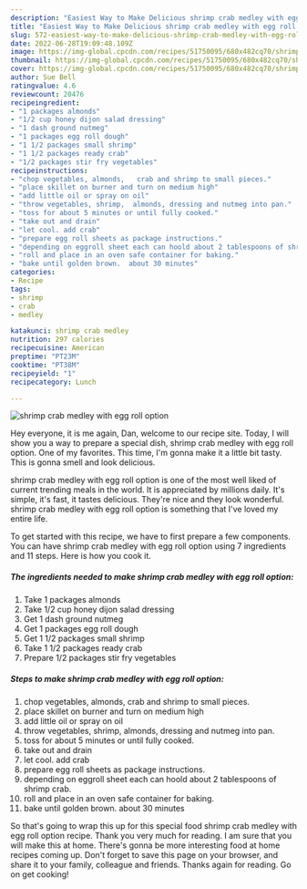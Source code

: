 ```yaml
---
description: "Easiest Way to Make Delicious shrimp crab medley with egg roll option"
title: "Easiest Way to Make Delicious shrimp crab medley with egg roll option"
slug: 572-easiest-way-to-make-delicious-shrimp-crab-medley-with-egg-roll-option
date: 2022-06-28T19:09:48.109Z
image: https://img-global.cpcdn.com/recipes/51750095/680x482cq70/shrimp-crab-medley-with-egg-roll-option-recipe-main-photo.jpg
thumbnail: https://img-global.cpcdn.com/recipes/51750095/680x482cq70/shrimp-crab-medley-with-egg-roll-option-recipe-main-photo.jpg
cover: https://img-global.cpcdn.com/recipes/51750095/680x482cq70/shrimp-crab-medley-with-egg-roll-option-recipe-main-photo.jpg
author: Sue Bell
ratingvalue: 4.6
reviewcount: 20476
recipeingredient:
- "1 packages almonds"
- "1/2 cup honey dijon salad dressing"
- "1 dash ground nutmeg"
- "1 packages egg roll dough"
- "1 1/2 packages small shrimp"
- "1 1/2 packages ready crab"
- "1/2 packages stir fry vegetables"
recipeinstructions:
- "chop vegetables, almonds,   crab and shrimp to small pieces."
- "place skillet on burner and turn on medium high"
- "add little oil or spray on oil"
- "throw vegetables, shrimp,  almonds, dressing and nutmeg into pan."
- "toss for about 5 minutes or until fully cooked."
- "take out and drain"
- "let cool. add crab"
- "prepare egg roll sheets as package instructions."
- "depending on eggroll sheet each can hoold about 2 tablespoons of shrimp crab."
- "roll and place in an oven safe container for baking."
- "bake until golden brown.  about 30 minutes"
categories:
- Recipe
tags:
- shrimp
- crab
- medley

katakunci: shrimp crab medley 
nutrition: 297 calories
recipecuisine: American
preptime: "PT23M"
cooktime: "PT38M"
recipeyield: "1"
recipecategory: Lunch

---
```



![shrimp crab medley with egg roll option](https://img-global.cpcdn.com/recipes/51750095/680x482cq70/shrimp-crab-medley-with-egg-roll-option-recipe-main-photo.jpg)

Hey everyone, it is me again, Dan, welcome to our recipe site. Today, I will show you a way to prepare a special dish, shrimp crab medley with egg roll option. One of my favorites. This time, I'm gonna make it a little bit tasty. This is gonna smell and look delicious.



shrimp crab medley with egg roll option is one of the most well liked of current trending meals in the world. It is appreciated by millions daily. It's simple, it's fast, it tastes delicious. They're nice and they look wonderful. shrimp crab medley with egg roll option is something that I've loved my entire life.


To get started with this recipe, we have to first prepare a few components. You can have shrimp crab medley with egg roll option using 7 ingredients and 11 steps. Here is how you cook it.

<!--inarticleads1-->

##### The ingredients needed to make shrimp crab medley with egg roll option:

1. Take 1 packages almonds
1. Take 1/2 cup honey dijon salad dressing
1. Get 1 dash ground nutmeg
1. Get 1 packages egg roll dough
1. Get 1 1/2 packages small shrimp
1. Take 1 1/2 packages ready crab
1. Prepare 1/2 packages stir fry vegetables




<!--inarticleads2-->

##### Steps to make shrimp crab medley with egg roll option:

1. chop vegetables, almonds,   crab and shrimp to small pieces.
1. place skillet on burner and turn on medium high
1. add little oil or spray on oil
1. throw vegetables, shrimp,  almonds, dressing and nutmeg into pan.
1. toss for about 5 minutes or until fully cooked.
1. take out and drain
1. let cool. add crab
1. prepare egg roll sheets as package instructions.
1. depending on eggroll sheet each can hoold about 2 tablespoons of shrimp crab.
1. roll and place in an oven safe container for baking.
1. bake until golden brown.  about 30 minutes




So that's going to wrap this up for this special food shrimp crab medley with egg roll option recipe. Thank you very much for reading. I am sure that you will make this at home. There's gonna be more interesting food at home recipes coming up. Don't forget to save this page on your browser, and share it to your family, colleague and friends. Thanks again for reading. Go on get cooking!
